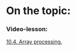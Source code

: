# On the topic:

### Video-lesson:

[10.4. Array processing.](https://go.skillbox.ru/profession/profession-fullstack-js/js/videolesson/eaffd1d3-86b5-40a8-9771-5ee7d795f24e)
